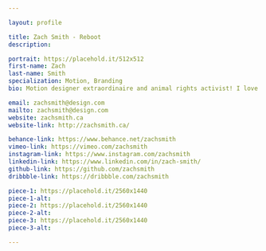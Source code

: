 ```yaml
---

layout: profile

title: Zach Smith - Reboot
description:

portrait: https://placehold.it/512x512
first-name: Zach
last-name: Smith
specialization: Motion, Branding
bio: Motion designer extraordinaire and animal rights activist! I love making people smile with my creations, and pride myself on my resourcefulness to learn and explore new techniques.

email: zachsmith@design.com
mailto: zachsmith@design.com
website: zachsmith.ca
website-link: http://zachsmith.ca/

behance-link: https://www.behance.net/zachsmith
vimeo-link: https://vimeo.com/zachsmith
instagram-link: https://www.instagram.com/zachsmith
linkedin-link: https://www.linkedin.com/in/zach-smith/
github-link: https://github.com/zachsmith
dribbble-link: https://dribbble.com/zachsmith

piece-1: https://placehold.it/2560x1440
piece-1-alt:
piece-2: https://placehold.it/2560x1440
piece-2-alt:
piece-3: https://placehold.it/2560x1440
piece-3-alt:

---
```

